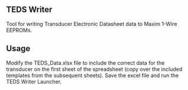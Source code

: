 ## TEDS Writer
Tool for writing Transducer Electronic Datasheet data to Maxim 1-Wire EEPROMs.

## Usage
Modify the TEDS_Data.xlsx file to include the correct data for the transducer on the first sheet of the spreadsheet (copy over the included templates from the subsequent sheets). Save the excel file and run the TEDS Writer Launcher.
